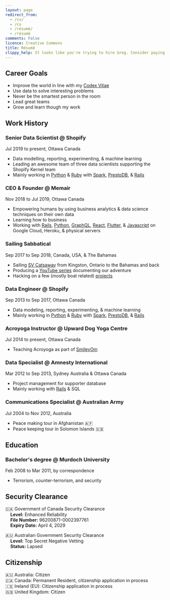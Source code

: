 ```yaml
---
layout: page
redirect_from:
  - /cv/
  - /cv
  - /résumé/
  - /résumé
comments: False
licence: Creative Commons
title: Résumé
clippy_help: It looks like you're trying to hire Greg. Consider paying him in cheese 🧀 It's his favourite food!
---
```


## Career Goals

 * Improve the world in line with my [Codex Vitae](/codex)
 * Use data to solve interesting problems
 * Never be the smartest person in the room
 * Lead great teams
 * Grow and learn though my work

## Work History

### Senior Data Scientist @ Shopify
Jul 2019 to present, Ottawa Canada

* Data modelling, reporting, experimenting, & machine learning
* Leading an awesome team of three data scientists supporting the Shopify Kernel team
* Mainly working in [Python](https://pypi.org/user/gregology/) & [Ruby](https://rubygems.org/profiles/gregology) with [Spark](https://spark.apache.org/docs/latest/api/python/), [PrestoDB](https://prestodb.io), & [Rails](https://rubyonrails.org/)

### CEO & Founder @ Memair
Nov 2018 to Jul 2019, Ottawa Canada

* Empowering humans by using business analytics & data science techniques on their own data
* Learning how to business
* Working with [Rails](https://rubygems.org/profiles/gregology), [Python](https://pypi.org/user/gregology/), [GraphQL](https://memair.com/graphiql), [React](https://memair.com/player), [Flutter](https://flutter.dev/), & [Javascript](https://www.npmjs.com/~gregology) on Google Cloud, Heroku, & physical servers

### Sailing Sabbatical
Sep 2017 to Sep 2018, Canada, USA, & The Bahamas

* Sailing [SV Catsaway](https://SVCatsaway.com) from Kingston, Ontario to the Bahamas and back
* Producing a [YouTube series](https://YouTube.com/SVCatsaway) documenting our adventure
* Hacking on a few (mostly boat related) [projects](/packages)

### Data Engineer @ Shopify
Sep 2013 to Sep 2017, Ottawa Canada

* Data modeling, reporting, experimenting, & machine learning
* Mainly working in [Python](https://pypi.org/user/gregology/) & [Ruby](https://rubygems.org/profiles/gregology) with [Spark](https://spark.apache.org/docs/latest/api/python/), [PrestoDB](https://prestodb.io), & [Rails](https://rubyonrails.org/)

### Acroyoga Instructor @ Upward Dog Yoga Centre
Jul 2014 to present, Ottawa Canada

* Teaching Acroyoga as part of [SmileyOm](https://smileyom.com)

### Data Specialist @ Amnesty International
Mar 2012 to Sep 2013, Sydney Australia & Ottawa Canada

* Project management for supporter database
* Mainly working with [Rails](http://rubyonrails.org/) & SQL

### Communications Specialist @ Australian Army
Jul 2004 to Nov 2012, Australia

 * Peace making tour in Afghanistan 🇦🇫<br>
 * Peace keeping tour in Solomon Islands 🇸🇧<br>

## Education

### Bachelor's degree @ Murdoch University 
Feb 2008 to Mar 2011, by correspondence

* Terrorism, counter-terrorism, and security

## Security Clearance

🇨🇦 Government of Canada Security Clearance<br>
&nbsp;&nbsp;&nbsp;&nbsp;**Level:** Enhanced Reliability<br>
&nbsp;&nbsp;&nbsp;&nbsp;**File Number:** 96200871-0002397761<br>
&nbsp;&nbsp;&nbsp;&nbsp;**Expiry Date:** April 4, 2029<br>

🇦🇺 Australian Government Security Clearance<br>
&nbsp;&nbsp;&nbsp;&nbsp;**Level:** Top Secret Negative Vetting<br>
&nbsp;&nbsp;&nbsp;&nbsp;**Status:** Lapsed<br>

## Citizenship

🇦🇺 Australia: Citizen<br>
🇨🇦 Canada: Permanent Resident, citizenship application in process<br>
🇮🇪 Ireland (EU): Citizenship application in process<br>
🇬🇧 United Kingdom: Citizen<br>
